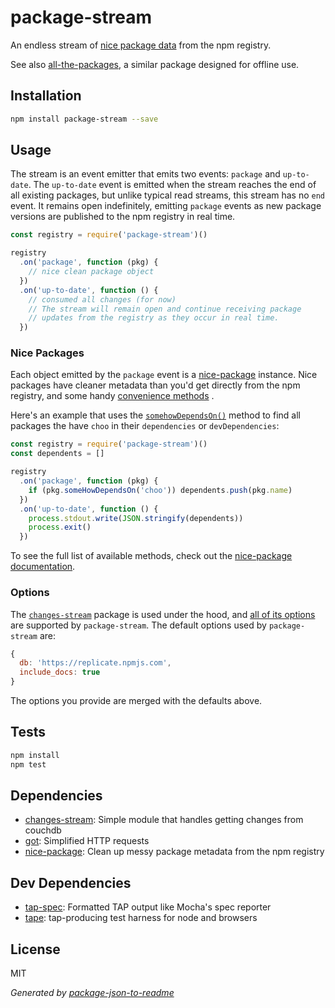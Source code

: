 # package-stream

An endless stream of [nice package data](https://github.com/zeke/nice-package)
from the npm registry.

See also [all-the-packages](https://github.com/zeke/all-the-packages), a similar
package designed for offline use.

## Installation

```sh
npm install package-stream --save
```

## Usage

The stream is an event emitter that emits two events: `package` and `up-to-date`.
The `up-to-date` event is emitted when the stream reaches the end of all
existing packages, but unlike typical read streams, this stream has no `end`
event. It remains open indefinitely, emitting `package` events as new package
versions are published to the npm registry in real time.


```js
const registry = require('package-stream')()

registry
  .on('package', function (pkg) {
    // nice clean package object
  })
  .on('up-to-date', function () {
    // consumed all changes (for now)
    // The stream will remain open and continue receiving package
    // updates from the registry as they occur in real time.
  })
```

### Nice Packages

Each object emitted by the `package` event is a 
[nice-package](http://ghub.io/nice-package) instance.
Nice packages have cleaner metadata than you'd get directly from the npm 
registry, and some handy 
[convenience methods](https://github.com/nice-registry/nice-package#convenience-methods)
.

Here's an example that uses the 
[`somehowDependsOn()`](https://github.com/nice-registry/nice-package#pkgsomehowdependsonpkgname) 
method to find all packages the have `choo` in their `dependencies` or 
`devDependencies`:

```js
const registry = require('package-stream')()
const dependents = []

registry
  .on('package', function (pkg) {
    if (pkg.someHowDependsOn('choo')) dependents.push(pkg.name)
  })
  .on('up-to-date', function () {
    process.stdout.write(JSON.stringify(dependents))
    process.exit()
  })
```

To see the full list of available methods, check out the
[nice-package documentation](https://github.com/zeke/nice-package/blob/master/README.md#convenience-methods).

### Options

The [`changes-stream`](http://ghub.io/changes-stream) package is used
under the hood, and
[all of its options](https://github.com/jcrugzz/changes-stream#options)
are supported by `package-stream`. The default options used by `package-stream`
are:

```js
{
  db: 'https://replicate.npmjs.com',
  include_docs: true
}
```

The options you provide are merged with the defaults above.

## Tests

```sh
npm install
npm test
```

## Dependencies

- [changes-stream](https://github.com/jcrugzz/changes-stream): Simple module that handles getting changes from couchdb
- [got](https://github.com/sindresorhus/got): Simplified HTTP requests
- [nice-package](https://github.com/zeke/nice-package): Clean up messy package metadata from the npm registry

## Dev Dependencies

- [tap-spec](https://github.com/scottcorgan/tap-spec): Formatted TAP output like Mocha's spec reporter
- [tape](https://github.com/substack/tape): tap-producing test harness for node and browsers
## License

MIT

_Generated by [package-json-to-readme](https://github.com/zeke/package-json-to-readme)_
